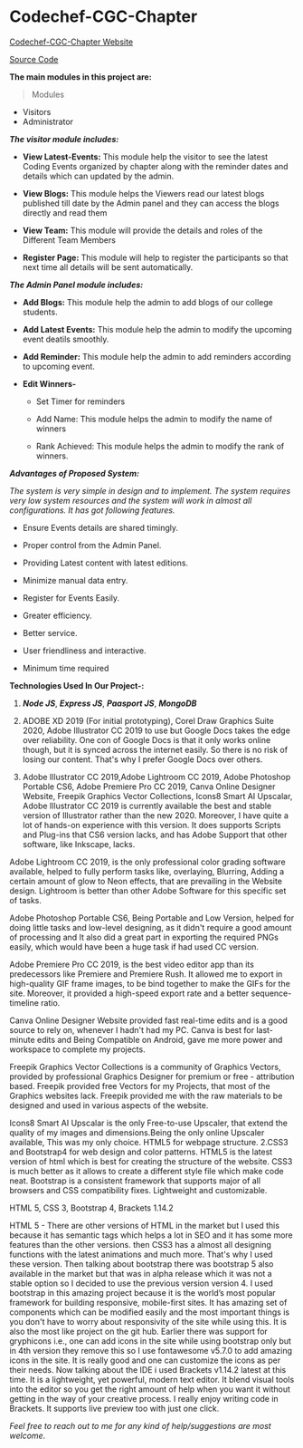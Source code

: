 # Codechef-CGC-Chapter

[Codechef-CGC-Chapter Website](https://invincible-dot-nerve.glitch.me/)

[Source Code](https://github.com/cgcianschapter/codechefcgc.team)

**The main modules in this project are:**

>Modules
-	Visitors
- Administrator

***The visitor module includes:***

- **View Latest-Events:**
This module help the visitor to see the latest Coding Events organized by chapter along with the reminder dates and details which can updated by the admin.

- **View Blogs:** 
This module helps the Viewers read our latest blogs published till date by the Admin panel and they can access the blogs directly and read them

- **View Team:** 
This module will provide the details and roles of the Different Team Members

- **Register Page:** 
This module will help to register the participants so that next time all details will be sent automatically.





***The Admin Panel module includes:***

- **Add Blogs:** This module help the admin to add blogs of our college students. 

- **Add Latest Events:** This module help the admin to modify the upcoming event deatils smoothly.

- **Add Reminder:** This module help the admin to add reminders according to upcoming event.

- **Edit Winners-**

  - Set Timer for reminders

  - Add Name: This module helps the admin to modify the name of winners

  - Rank Achieved: This module helps the admin to modify the rank of winners.


***Advantages of Proposed System:***

*The system is very simple in design and to implement. The system requires very low system resources and the system will work in almost all configurations. It has got following features.*


 -	Ensure Events details are shared timingly.

 -	Proper control from the Admin Panel.

 -	Providing Latest content with latest editions.

 -	Minimize manual data entry.

 -	Register for Events Easily.

 -	Greater efficiency.

 -	Better service.

 -	User friendliness and interactive.

 -	Minimum time required




**Technologies Used In Our Project-:**
1. ***Node JS***, ***Express JS***, ***Paasport JS***, ***MongoDB***

2. ADOBE XD 2019 (For initial prototyping), Corel Draw Graphics Suite 2020, Adobe Illustrator CC 2019
 to use but Google Docs takes the edge over reliability. One con of Google Docs is that it only works online though, but it is synced across the internet easily. So there is no risk of losing our content. That's why I prefer Google Docs over others.

3. Adobe Illustrator CC 2019,Adobe Lightroom CC 2019, Adobe Photoshop Portable CS6, Adobe Premiere Pro CC 2019, Canva Online Designer Website, Freepik Graphics Vector Collections, Icons8 Smart AI Upscalar,
Adobe Illustrator CC 2019 is currently available the best and stable version of Illustrator rather than the new 2020. Moreover, I have quite a lot of hands-on experience with this version. It does supports Scripts and Plug-ins that CS6 version lacks, and has Adobe Support that other software, like Inkscape, lacks.

Adobe Lightroom CC 2019, is the only professional color grading software available, helped to fully perform tasks like, overlaying, Blurring, Adding a certain amount of glow to Neon effects, that are prevailing in the Website design. Lightroom is better than other Adobe Software for this specific set of tasks.

Adobe Photoshop Portable CS6, Being Portable and Low Version, helped for doing little tasks and low-level designing, as it didn't require a good amount of processing and It also did a great part in exporting the required PNGs easily, which would have been a huge task if had used CC version.

Adobe Premiere Pro CC 2019, is the best video editor app than its predecessors like Premiere and Premiere Rush. It allowed me to export in high-quality GIF frame images, to be bind together to make the GIFs for the site. Moreover, it provided a high-speed export rate and a better sequence-timeline ratio.

Canva Online Designer Website provided fast real-time edits and is a good source to rely on, whenever I hadn't had my PC. Canva is best for last-minute edits and Being Compatible on Android, gave me more power and workspace to complete my projects.

Freepik Graphics Vector Collections is a community of Graphics Vectors, provided by professional Graphics Designer for premium or free - attribution based. Freepik provided free Vectors for my Projects, that most of the Graphics websites lack. Freepik provided me with the raw materials to be designed and used in various aspects of the website.

Icons8 Smart AI Upscalar is the only Free-to-use Upscaler, that extend the quality of my images and dimensions.Being the only online Upscaler available, This was my only choice.
HTML5 for webpage structure. 2.CSS3 and Bootstrap4 for web design and color patterns.
HTML5 is the latest version of html which is best for creating the structure of the website. CSS3 is much better as it allows to create a different style file which make code neat. Bootstrap is a consistent framework that supports major of all browsers and CSS compatibility fixes. Lightweight and customizable.

HTML 5, CSS 3, Bootstrap 4, Brackets 1.14.2

HTML 5 - There are other versions of HTML in the market but I used this because it has semantic tags which helps a lot in SEO and it has some more features than the other versions. then CSS3 has a almost all designing functions with the latest animations and much more. That's why I used these version. 
Then talking about bootstrap there was bootstrap 5 also available in the market but that was in alpha release which it was not a stable option so I decided to use the previous version version 4. 
I used bootstrap in this amazing project because it is the world’s most popular framework for building responsive, mobile-first sites. It has amazing set of components which can be modified easily and the most important things is you don't have to worry about responsivity of the site while using this. It is also the most like project on the git hub. Earlier there was support for gryphicons i.e., one can add icons in the site while using bootstrap only but in 4th version they remove this so I use fontawesome v5.7.0 to add amazing icons in the site.
It is really good and one can customize the icons as per their needs. Now talking about the IDE i used Brackets v1.14.2 latest at this time. It is a lightweight, yet powerful, modern text editor. It blend visual tools into the editor so you get the right amount of help when you want it without getting in the way of your creative process. 
I really enjoy writing code in Brackets. It supports live preview too with just one click.

*Feel free to reach out to me for any kind of help/suggestions are most welcome.*
